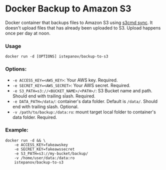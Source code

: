 Docker Backup to Amazon S3
===================

Docker container that backups files to Amazon S3 using [s3cmd sync](http://s3tools.org/s3cmd-sync). It doesn't upload files that has already been uploaded to S3. Upload happens once per day at noon.

### Usage

	docker run -d [OPTIONS] istepanov/backup-to-s3

### Options:

* `-e ACCESS_KEY=<AWS_KEY>`: Your AWS key. Required.
* `-e SECRET_KEY=<AWS_SECRET>`: Your AWS secret. Required.
* `-e S3_PATH=s3://<BUCKET_NAME>/<PATH>/`: S3 Bucket name and path. Should end with trailing slash. Required.
* `-e DATA_PATH=/data/`: container's data folder. Default is `/data/`. Should end with trailing slash. Optional.  
*  `-v /path/to/backup:/data:ro`: mount target local folder to container's data folder. Required.

### Example:

    docker run -d && \
    	-e ACCESS_KEY=fakeawskey
		-e SECRET_KEY=fakeawssecret
		-e S3_PATH=s3://my-bucket/backup/
		-v /home/user/data:/data:ro
		istepanov/backup-to-s3
